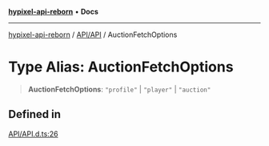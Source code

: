 [**hypixel-api-reborn**](../../../README.md) • **Docs**

***

[hypixel-api-reborn](../../../modules.md) / [API/API](../README.md) / AuctionFetchOptions

# Type Alias: AuctionFetchOptions

> **AuctionFetchOptions**: `"profile"` \| `"player"` \| `"auction"`

## Defined in

[API/API.d.ts:26](https://github.com/Kathund/REBORN-docs-TEST/blob/226e7f6a62bb6bca87ef0828ac84e9098d59f860/src/API/API.d.ts#L26)
